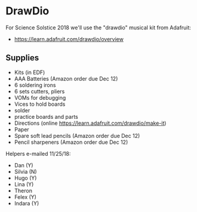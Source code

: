# DrawDio
For Science Solstice 2018 we'll use the "drawdio" musical kit from Adafruit:
 * https://learn.adafruit.com/drawdio/overview


## Supplies

 * Kits (in EDF)
 * AAA Batteries (Amazon order due Dec 12)
 * 6 soldering irons
 * 6 sets cutters, pliers
 * VOMs for debugging
 * Vices to hold boards
 * solder
 * practice boards and parts
 * Directions (online https://learn.adafruit.com/drawdio/make-it)
 * Paper
 * Spare soft lead pencils (Amazon order due Dec 12)
 * Pencil sharpeners (Amazon order due Dec 12)

Helpers e-mailed 11/25/18:

 * Dan (Y)
 * Silvia (N)
 * Hugo (Y)
 * Lina (Y)
 * Theron
 * Felex (Y)
 * Indara (Y)

